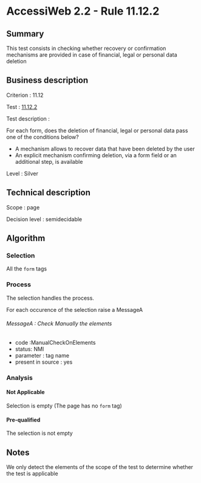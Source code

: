 # AccessiWeb 2.2 - Rule 11.12.2

## Summary

This test consists in checking whether recovery or confirmation
mechanisms are provided in case of financial, legal or personal data
deletion

## Business description

Criterion : 11.12

Test : [11.12.2](http://www.accessiweb.org/index.php/accessiweb-22-english-version.html#test-11-12-2)

Test description :

For each form, does the deletion of financial, legal or personal data
pass one of the conditions below?

-   A mechanism allows to recover data that have been deleted by the
    user
-   An explicit mechanism confirming deletion, via a form field or an
    additional step, is available

Level : Silver

## Technical description

Scope : page

Decision level :
semidecidable

## Algorithm

### Selection

All the `form` tags

### Process

The selection handles the process.

For each occurence of the selection raise a MessageA

###### MessageA : Check Manually the elements

-   code :ManualCheckOnElements
-   status: NMI
-   parameter : tag name
-   present in source : yes

### Analysis

#### Not Applicable

Selection is empty (The page has no `form` tag)

#### Pre-qualified

The selection is not empty

## Notes

We only detect the elements of the scope of the test to determine
whether the test is applicable
